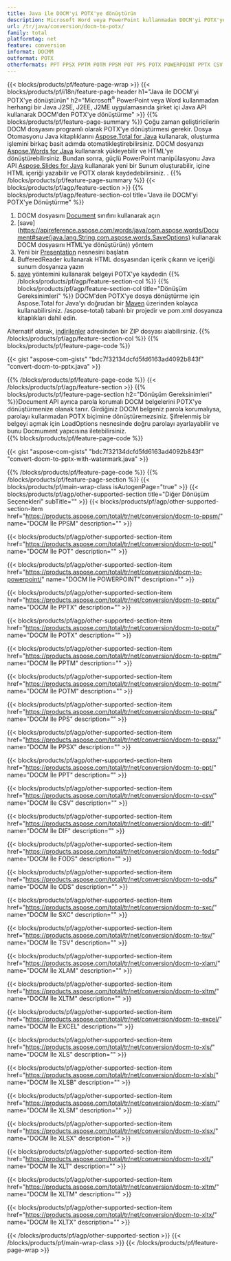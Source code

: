 ```yaml
---
title: Java ile DOCM'yi POTX'ye dönüştürün
description: Microsoft Word veya PowerPoint kullanmadan DOCM'yi POTX'ye Dışa Aktarmak için Java API
url: /tr/java/conversion/docm-to-potx/
family: total
platformtag: net
feature: conversion
informat: DOCMM
outformat: POTX
otherformats: PPT PPSX PPTM POTM PPSM POT PPS POTX POWERPOINT PPTX CSV DIF FODS ODS SXC TSV XLAM XLTM EXCEL XLS XLSB XLSM XLSX XLT XLTM XLTX
---
```

{{< blocks/products/pf/feature-page-wrap >}}
{{< blocks/products/pf/i18n/feature-page-header h1="Java ile DOCM'yi POTX'ye dönüştürün" h2="Microsoft<sup>&reg;</sup> PowerPoint veya Word kullanmadan herhangi bir Java J2SE, J2EE, J2ME uygulamasında şirket içi Java API kullanarak DOCM'den POTX'ye dönüştürme" >}}
{{% blocks/products/pf/feature-page-summary %}}
Çoğu zaman geliştiricilerin DOCM dosyasını programlı olarak POTX'ye dönüştürmesi gerekir. Dosya Otomasyonu Java kitaplıklarını [Aspose.Total for Java](https://products.aspose.com/total/java/) kullanarak, oluşturma işlemini birkaç basit adımda otomatikleştirebilirsiniz. DOCM dosyanızı [Aspose.Words for Java](https://products.aspose.com/words/java/) kullanarak yükleyebilir ve HTML'ye dönüştürebilirsiniz. Bundan sonra, güçlü PowerPoint manipülasyonu Java API [Aspose.Slides for Java](https://products.aspose.com/slides/java/) kullanarak yeni bir Sunum oluşturabilir, içine HTML içeriği yazabilir ve POTX olarak kaydedebilirsiniz. .
{{% /blocks/products/pf/feature-page-summary  %}}
{{< blocks/products/pf/agp/feature-section >}}
{{% blocks/products/pf/agp/feature-section-col title="Java ile DOCM'yi POTX'ye Dönüştürme" %}}
1. DOCM dosyasını [Document](https://apireference.aspose.com/words/java/com.aspose.words/Document) sınıfını kullanarak açın
2. [save](https://apireference.aspose.com/words/java/com.aspose.words/Document#save(java.lang.String,com.aspose.words.SaveOptions) kullanarak DOCM dosyasını HTML'ye dönüştürün)) yöntem
3. Yeni bir [Presentation](https://apireference.aspose.com/slides/java/com.aspose.slides/Presentation) nesnesini başlatın
5. BufferedReader kullanarak HTML dosyasından içerik çıkarın ve içeriği sunum dosyanıza yazın
6. [save](https://apireference.aspose.com/slides/java/com.aspose.slides/Presentation#save-java.io.OutputStream-int-) yöntemini kullanarak belgeyi POTX'ye kaydedin
{{% /blocks/products/pf/agp/feature-section-col %}}
{{% blocks/products/pf/agp/feature-section-col title="Dönüşüm Gereksinimleri" %}}
DOCM'den POTX'ye dosya dönüştürme için Aspose.Total for Java'yı doğrudan bir [Maven](https://repository.aspose.com/webapp/#/artifacts/browse/tree/General/repo/com/aspose) üzerinden kolayca kullanabilirsiniz. /aspose-total) tabanlı bir projedir ve pom.xml dosyanıza kitaplıkları dahil edin.

Alternatif olarak, [indirilenler](https://downloads.aspose.com/total/java) adresinden bir ZIP dosyası alabilirsiniz.
{{% /blocks/products/pf/agp/feature-section-col %}}
{{% blocks/products/pf/feature-page-code %}}

{{< gist "aspose-com-gists" "bdc7f32134dcfd5fd6163ad4092b843f" "convert-docm-to-pptx.java" >}}


{{% /blocks/products/pf/feature-page-code %}}
{{< /blocks/products/pf/agp/feature-section >}}
{{% blocks/products/pf/feature-page-section  h2="Dönüşüm Gereksinimleri" %}}Document
API ayrıca parola korumalı DOCM belgelerini POTX'ye dönüştürmenize olanak tanır. Girdiğiniz DOCM belgeniz parola korumalıysa, parolayı kullanmadan POTX biçimine dönüştüremezsiniz. Şifrelenmiş bir belgeyi açmak için LoadOptions nesnesinde doğru parolayı ayarlayabilir ve bunu Docmument yapıcısına iletebilirsiniz.  
{{% blocks/products/pf/feature-page-code %}}

{{< gist "aspose-com-gists" "bdc7f32134dcfd5fd6163ad4092b843f" "convert-docm-to-pptx-with-watermark.java" >}}

{{% /blocks/products/pf/feature-page-code  %}}
{{% /blocks/products/pf/feature-page-section %}}
{{< blocks/products/pf/main-wrap-class isAutogenPage="true" >}}
{{< blocks/products/pf/agp/other-supported-section title="Diğer Dönüşüm Seçenekleri" subTitle="" >}}
{{< blocks/products/pf/agp/other-supported-section-item href="https://products.aspose.com/total/tr/net/conversion/docm-to-ppsm/" name="DOCM İle PPSM" description="" >}}

{{< blocks/products/pf/agp/other-supported-section-item href="https://products.aspose.com/total/tr/net/conversion/docm-to-pot/" name="DOCM İle POT" description="" >}}

{{< blocks/products/pf/agp/other-supported-section-item href="https://products.aspose.com/total/tr/net/conversion/docm-to-powerpoint/" name="DOCM İle POWERPOINT" description="" >}}

{{< blocks/products/pf/agp/other-supported-section-item href="https://products.aspose.com/total/tr/net/conversion/docm-to-pptx/" name="DOCM İle PPTX" description="" >}}

{{< blocks/products/pf/agp/other-supported-section-item href="https://products.aspose.com/total/tr/net/conversion/docm-to-potx/" name="DOCM İle POTX" description="" >}}

{{< blocks/products/pf/agp/other-supported-section-item href="https://products.aspose.com/total/tr/net/conversion/docm-to-pptm/" name="DOCM İle PPTM" description="" >}}

{{< blocks/products/pf/agp/other-supported-section-item href="https://products.aspose.com/total/tr/net/conversion/docm-to-potm/" name="DOCM İle POTM" description="" >}}

{{< blocks/products/pf/agp/other-supported-section-item href="https://products.aspose.com/total/tr/net/conversion/docm-to-pps/" name="DOCM İle PPS" description="" >}}

{{< blocks/products/pf/agp/other-supported-section-item href="https://products.aspose.com/total/tr/net/conversion/docm-to-ppsx/" name="DOCM İle PPSX" description="" >}}

{{< blocks/products/pf/agp/other-supported-section-item href="https://products.aspose.com/total/tr/net/conversion/docm-to-ppt/" name="DOCM İle PPT" description="" >}}

{{< blocks/products/pf/agp/other-supported-section-item href="https://products.aspose.com/total/tr/net/conversion/docm-to-csv/" name="DOCM İle CSV" description="" >}}

{{< blocks/products/pf/agp/other-supported-section-item href="https://products.aspose.com/total/tr/net/conversion/docm-to-dif/" name="DOCM İle DIF" description="" >}}

{{< blocks/products/pf/agp/other-supported-section-item href="https://products.aspose.com/total/tr/net/conversion/docm-to-fods/" name="DOCM İle FODS" description="" >}}

{{< blocks/products/pf/agp/other-supported-section-item href="https://products.aspose.com/total/tr/net/conversion/docm-to-ods/" name="DOCM İle ODS" description="" >}}

{{< blocks/products/pf/agp/other-supported-section-item href="https://products.aspose.com/total/tr/net/conversion/docm-to-sxc/" name="DOCM İle SXC" description="" >}}

{{< blocks/products/pf/agp/other-supported-section-item href="https://products.aspose.com/total/tr/net/conversion/docm-to-tsv/" name="DOCM İle TSV" description="" >}}

{{< blocks/products/pf/agp/other-supported-section-item href="https://products.aspose.com/total/tr/net/conversion/docm-to-xlam/" name="DOCM İle XLAM" description="" >}}

{{< blocks/products/pf/agp/other-supported-section-item href="https://products.aspose.com/total/tr/net/conversion/docm-to-xltm/" name="DOCM İle XLTM" description="" >}}

{{< blocks/products/pf/agp/other-supported-section-item href="https://products.aspose.com/total/tr/net/conversion/docm-to-excel/" name="DOCM İle EXCEL" description="" >}}

{{< blocks/products/pf/agp/other-supported-section-item href="https://products.aspose.com/total/tr/net/conversion/docm-to-xls/" name="DOCM İle XLS" description="" >}}

{{< blocks/products/pf/agp/other-supported-section-item href="https://products.aspose.com/total/tr/net/conversion/docm-to-xlsb/" name="DOCM İle XLSB" description="" >}}

{{< blocks/products/pf/agp/other-supported-section-item href="https://products.aspose.com/total/tr/net/conversion/docm-to-xlsm/" name="DOCM İle XLSM" description="" >}}

{{< blocks/products/pf/agp/other-supported-section-item href="https://products.aspose.com/total/tr/net/conversion/docm-to-xlsx/" name="DOCM İle XLSX" description="" >}}

{{< blocks/products/pf/agp/other-supported-section-item href="https://products.aspose.com/total/tr/net/conversion/docm-to-xlt/" name="DOCM İle XLT" description="" >}}

{{< blocks/products/pf/agp/other-supported-section-item href="https://products.aspose.com/total/tr/net/conversion/docm-to-xltm/" name="DOCM İle XLTM" description="" >}}

{{< blocks/products/pf/agp/other-supported-section-item href="https://products.aspose.com/total/tr/net/conversion/docm-to-xltx/" name="DOCM İle XLTX" description="" >}}


{{< /blocks/products/pf/agp/other-supported-section >}}
{{< /blocks/products/pf/main-wrap-class >}}
{{< /blocks/products/pf/feature-page-wrap >}}